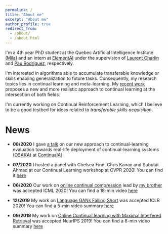 ```yaml
---
permalink: /
title: "About me"
excerpt: "About me"
author_profile: true
redirect_from: 
  - /about/
  - /about.html
---
```


I'm a 4th year PhD student at the Quebec Artificial Intelligence Institute [(Mila)](https://mila.quebec/) and an intern at [ElementAI](https://www.elementai.com/) under the supervision of [Laurent Charlin](http://www.cs.toronto.edu/~lcharlin/) and [Pau Rodriguez](https://prlz77.github.io/), respectively.

I'm interested in algorithms able to accumulate transferable knowledge or skills enabling generalization to future tasks. Consequently, my research topics lies in continual learning and meta-learning. My [recent work](https://arxiv.org/abs/2003.05856) proposes a new and more realistic approach to continual learning at the intersection of both fields.

I'm currently working on Continual Reinforcement Learning, which I believe to be a good testbed for ideas related to *transferable skills acquisition*.


# News

* **08/2020** I gave [a talk](https://youtu.be/AHGiF21WZbw) on our new approach to continual-learning evaluation towards real-life deployment of continual-learning systems [(OSAKA)](https://arxiv.org/abs/2003.05856) at [ContinualAI](https://www.continualai.org/)

* **07/2020** I hosted a panel with Chelsea Finn, Chris Kanan and Subutai Ahmad at our Continual Learning workshop at CVPR 2020! You can find it [here](https://www.youtube.com/watch?v=sp3Y9Np25Og&t)

* **06/2020** Our work on [online continual compression](https://arxiv.org/abs/1911.08019) lead by [my brother](https://www.cs.mcgill.ca/~lpagec/) was accepted ICML 2020! You can find a 18-min video [here](https://icml.cc/virtual/2020/poster/6338)

* **12/2019** My work on [Language GANs Falling Short](https://arxiv.org/abs/1811.02549) was accepted ICLR 2020! You can find a 5-min video summary [here](https://iclr.cc/virtual_2020/poster_BJgza6VtPB.html)

* **09/2019** My work on [Online Continual learning with Maximal Interfered Retrieval](http://papers.nips.cc/paper/9357-online-continual-learning-with-maximal-interfered-retrieval) was accepted NeurIPS 2019! You can find a 8-min video summary [here](https://www.youtube.com/watch?v=wfb9UV_n8jg&t)




